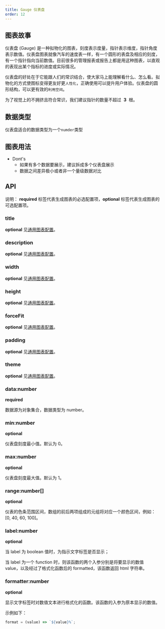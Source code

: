 ```yaml
---
title: Gauge 仪表盘
order: 12
---
```


## 图表故事

仪表盘 (Gauge) 是一种拟物化的图表，刻度表示度量，指针表示维度，指针角度表示数值。仪表盘图表就像汽车的速度表一样，有一个圆形的表盘及相应的刻度，有一个指针指向当前数值。目前很多的管理报表或报告上都是用这种图表，以直观的表现出某个指标的进度或实际情况。

仪表盘的好处在于它能跟人们的常识结合，使大家马上能理解看什么、怎么看。拟物化的方式使图标变得更友好更`人性化`，正确使用可以提升用户体验。仪表盘的圆形结构，可以更有效的`利用空间`。

为了视觉上的不拥挤且符合常识，我们建议指针的数量不超过  **3**  根。

## 数据类型

仪表盘适合的数据类型为一个`numder`类型

## 图表用法

- Dont's
  - 如果有多个数据要展示，建议拆成多个仪表盘展示
  - 数据之间差异极小或者非一个量级数据对比

## API

说明： **required** 标签代表生成图表的必选配置项，**optional** 标签代表生成图表的可选配置项。

### title

**optional** 见[通用图表配置](../general-config#title)。

### description

**optional** 见[通用图表配置](../general-config#description)。

### width

**optional** 见[通用图表配置](../general-config#width)。

### height

**optional** 见[通用图表配置](../general-config#height)。

### forceFit

**optional** 见[通用图表配置](../general-config#forceFit)。

### padding

**optional** 见[通用图表配置](../general-config#padding)。

### theme

**optional** 见[通用图表配置](../general-config#theme)。

### data:number

**required**

数据源为对象集合，数据类型为 number。

### min:number

**optional**

仪表盘刻度最小值。默认为 0。

### max:number

**optional**

仪表盘刻度最大值。默认为 1。

### range:number[]

**optional**

仪表的色条范围区间，数组的前后两项组成的元组将对应一个颜色区间，例如：[0, 40, 60, 100]。

### label:number

**optional**

当 label 为 boolean 值时，为指示文字标签是否显示；

当 label 为一个 function 时，则该函数的两个入参分别是将要显示的数值 value，以及经过了格式化函数后的 formatted，该函数返回 html 字符串。

### formatter:number

**optional**

显示文字标签时对数值文本进行格式化的函数。该函数的入参为原本显示的数值。

示例如下：

```typescript
format = (value) => `${value}%`;
```
